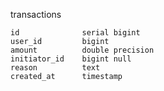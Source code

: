 transactions

    id              serial bigint
    user_id         bigint
    amount          double precision
    initiator_id    bigint null
    reason          text
    created_at      timestamp

